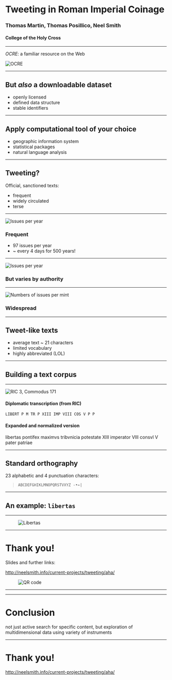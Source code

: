 
# Tweeting in Roman Imperial Coinage

### Thomas Martin, Thomas Posillico, Neel Smith

#### College of the Holy Cross


---

*OCRE*: a familiar resource on the Web

![OCRE](http://shot.holycross.edu/aha/imgs/ocre-logo.png)

---

## But *also* a downloadable dataset

- openly licensed
- defined data structure
- stable identifiers

<!-- note


Total number of issues in OCRE: 50644
Obv legends: 50148
Rev legends: 48418
All legends: 98566

-->

---


## Apply computational tool of your choice


- geographic information system
- statistical packages
- natural language analysis


---

## Tweeting?

Official, sanctioned  texts:

- frequent
- widely circulated
- terse




<!-- note

Average annual rate of striking: 96.64886 issues per year

Total characters: 2144309
Average number of characters per legend: 21

Number of datable issues: 50613
Chronological range of issues in OCRE: 32 BCE - 491 CE

-->

---

<div class="wrap">
<img class="alignright size-70" src="../static/imgs/annual-frequency.png" alt="Issues per year"/>

### Frequent

- 97 issues per year
- ~ every 4 days for 500 years!

</div>

---


<div class="wrap">
<img class="alignright size-70" src="../static/imgs/annual-frequency-by-authority.png" alt="Issues per year"/>

### But varies by authority


</div>


---



<div class="wrap">
<img class="alignright size-70" src="../static/imgs/augustus-vs-ocre.png" alt="Numbers of issues per mint"/>

### Widespread


</div>


---

## Tweet-like texts

- average text ~ 21 characters
- limited vocabulary
- highly abbreviated (LOL)


---



## Building a text corpus


---


<div class="wrap">
<img class="alignright size-70" src="../static/imgs/libertas-ric3.comm.171.png" alt="RIC 3, Commodus 171"/>


#### **Diplomatic transcription** (from RIC)

`LIBERT P M TR P XIII IMP VIII COS V P P`

#### **Expanded and normalized version**


libertas pontifex maximvs tribvnicia potestate XIII imperator VIII consvl V pater patriae

</div>

---




## Standard orthography

23 alphabetic and 4 punctuation characters:

> `ABCDEFGHIKLMNOPQRSTVXYZ -•←|`



---

## An example: `libertas`

---

<figure class="alignright">
<img src="../static/imgs/libertas-classes.png" alt="Libertas"/>
<figcaption>
  <p></p>
</figcaption>
</figure>


---

# Thank you!

<p>
Slides and further links:
</p>

<http://neelsmith.info/current-projects/tweeting/aha/>

<figure>
<img src="../static/imgs/aha-qr.png" alt="QR code"/>
<figcaption>
  <p></p>
</figcaption>
</figure>


---

---

# Conclusion

not just active search  for specific content, but exploration of multidimensional data using variety of instruments

---



# Thank you!

<http://neelsmith.info/current-projects/tweeting/aha/>
